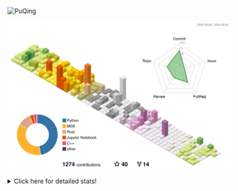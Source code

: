 ![PuQing](https://user-images.githubusercontent.com/27223114/171565019-9a56fae6-b08b-421f-99db-7e830da42371.png)

![](./profile-3d-contrib/profile-season-animate.svg)

<details>
<summary>Click here for detailed stats!</summary>

<!--START_SECTION:waka-->
![Lines of code](https://img.shields.io/badge/From%20Hello%20World%20I%27ve%20Written-1.4%20million%20lines%20of%20code-blue)

**🐱 My GitHub Data** 

> 📦 399.8 kB Used in GitHub's Storage 
 > 
> 🏆 441 Contributions in the Year 2024
 > 
> 🚫 Not Opted to Hire
 > 
> 📜 51 Public Repositories 
 > 
> 🔑 29 Private Repositories 
 > 
**I'm an Early 🐤** 

```text
🌞 Morning                490 commits         ██░░░░░░░░░░░░░░░░░░░░░░░   06.29 % 
🌆 Daytime                3498 commits        ███████████░░░░░░░░░░░░░░   44.94 % 
🌃 Evening                1791 commits        ██████░░░░░░░░░░░░░░░░░░░   23.01 % 
🌙 Night                  2005 commits        ██████░░░░░░░░░░░░░░░░░░░   25.76 % 
```


📊 **This Week I Spent My Time On** 

```text
💬 Programming Languages: 
Browsing                 10 hrs 33 mins      ███████░░░░░░░░░░░░░░░░░░   26.74 % 
Other                    8 hrs 56 mins       ██████░░░░░░░░░░░░░░░░░░░   22.67 % 
Python                   5 hrs 32 mins       ████░░░░░░░░░░░░░░░░░░░░░   14.04 % 
GitHubing                3 hrs 52 mins       ██░░░░░░░░░░░░░░░░░░░░░░░   09.82 % 
Fish Touching            3 hrs 16 mins       ██░░░░░░░░░░░░░░░░░░░░░░░   08.29 % 

🔥 Editors: 
Chrome                   19 hrs 57 mins      █████████████░░░░░░░░░░░░   50.56 % 
VS Code                  19 hrs 3 mins       ████████████░░░░░░░░░░░░░   48.26 % 
fish                     27 mins             ░░░░░░░░░░░░░░░░░░░░░░░░░   01.17 % 

💻 Operating System: 
Mac                      20 hrs 25 mins      █████████████░░░░░░░░░░░░   51.74 % 
Linux                    13 hrs 32 mins      █████████░░░░░░░░░░░░░░░░   34.29 % 
WSL                      5 hrs 31 mins       ███░░░░░░░░░░░░░░░░░░░░░░   13.98 % 
```


<!--END_SECTION:waka-->
</details>
